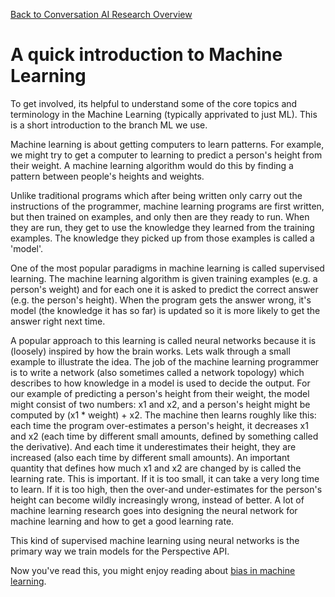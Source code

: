 [Back to Conversation AI Research Overview](index.md)

# A quick introduction to Machine Learning

To get involved, its helpful to understand some of the core topics and terminology in the Machine Learning (typically apprivated to just ML). This is a short introduction to the branch ML we use.

Machine learning is about getting computers to learn patterns. For example, we might try to get a computer to learning to predict a person's height from their weight. A machine learning algorithm would do this by finding a pattern between people's heights and weights.

Unlike traditional programs which after being written only carry out the instructions of the programmer, machine learning programs are first written, but then trained on examples, and only then are they ready to run. When they are run, they get to use the knowledge they learned from the training examples. The knowledge they picked up from those examples is called a 'model'.

One of the most popular paradigms in machine learning is called supervised learning. The machine learning algorithm is given training examples (e.g. a person's weight) and for each one it is asked to predict the correct answer (e.g. the person's height). When the program gets the answer wrong, it's model (the knowledge it has so far) is updated so it is more likely to get the answer right next time.

A popular approach to this learning is called neural networks because it is (loosely) inspired by how the brain works. Lets walk through a small example to illustrate the idea. The job of the machine learning programmer is to write a network (also sometimes called a network topology) which describes to how knowledge in a model is used to decide the output. For our example of predicting a person's height from their weight, the model might consist of two numbers: x1 and x2, and a person's height might be computed by (x1 * weight) + x2. The machine then learns roughly like this: each time the program over-estimates a person's height, it decreases x1 and x2 (each time by different small amounts, defined by something called the derivative). And each time it underestimates their height, they are increased (also each time by different small amounts). An important quantity that defines how much x1 and x2 are changed by is called the learning rate. This is important. If it is too small, it can take a very long time to learn. If it is too high, then the over-and under-estimates for the person's height can become wildly increasingly wrong, instead of better. A lot of machine learning research goes into designing the neural network for machine learning and how to get a good learning rate.

This kind of supervised machine learning using neural networks is the primary way we train models for the Perspective API.

Now you've read this, you might enjoy reading about [bias in machine learning](bias.md).
